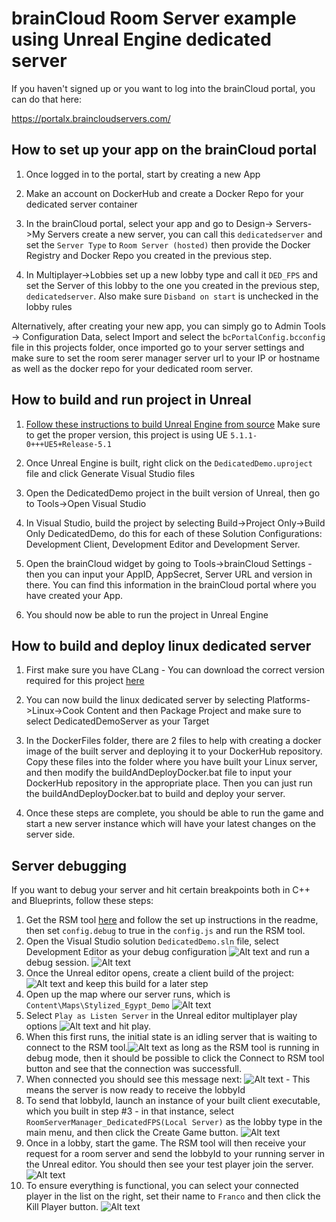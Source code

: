 # brainCloud Room Server example using Unreal Engine dedicated server

If you haven't signed up or you want to log into the brainCloud portal, you can do that here:

https://portalx.braincloudservers.com/

## How to set up your app on the brainCloud portal

1. Once logged in to the portal, start by creating a new App

2. Make an account on DockerHub and create a Docker Repo for your dedicated server container

3. In the brainCloud portal, select your app and go to Design-> Servers->My Servers create a new server, you can call this `dedicatedserver` and set the `Server Type` to `Room Server (hosted)` then provide the Docker Registry and Docker Repo you created in the previous step.

4. In Multiplayer->Lobbies set up a new lobby type and call it `DED_FPS` and set the Server of this lobby to the one you created in the previous step, `dedicatedserver`. Also make sure `Disband on start` is unchecked in the lobby rules

Alternatively, after creating your new app, you can simply go to Admin Tools -> Configuration Data, select Import and select the `bcPortalConfig.bcconfig` file in this projects folder, once imported go to your server settings and make sure to set the room serer manager server url to your IP or hostname as well as the docker repo for your dedicated room server.

## How to build and run project in Unreal

1. [Follow these instructions to build Unreal Engine from source](https://docs.unrealengine.com/5.1/en-US/building-unreal-engine-from-source/) Make sure to get the proper version, this project is using UE `5.1.1-0+++UE5+Release-5.1`

2. Once Unreal Engine is built, right click on the `DedicatedDemo.uproject` file and click Generate Visual Studio files

3. Open the DedicatedDemo project in the built version of Unreal, then go to Tools->Open Visual Studio

4. In Visual Studio, build the project by selecting Build->Project Only->Build Only DedicatedDemo, do this for each of these Solution Configurations: Development Client, Development Editor and Development Server.

5. Open the brainCloud widget by going to Tools->brainCloud Settings - then you can input your AppID, AppSecret, Server URL and version in there. You can find this information in the brainCloud portal where you have created your App.

6. You should now be able to run the project in Unreal Engine

## How to build and deploy linux dedicated server

1. First make sure you have CLang - You can download the correct version required for this project [here](https://cdn.unrealengine.com/CrossToolchain_Linux/v20_clang-13.0.1-centos7.exe)

2. You can now build the linux dedicated server by selecting Platforms->Linux->Cook Content and then Package Project and make sure to select DedicatedDemoServer as your Target

3. In the DockerFiles folder, there are 2 files to help with creating a docker image of the built server and deploying it to your DockerHub repository. Copy these files into the folder where you have built your Linux server, and then modify the buildAndDeployDocker.bat file to input your DockerHub repository in the appropriate place. Then you can just run the buildAndDeployDocker.bat to build and deploy your server.

4. Once these steps are complete, you should be able to run the game and start a new server instance which will have your latest changes on the server side.

## Server debugging

If you want to debug your server and hit certain breakpoints both in C++ and Blueprints, follow these steps:

1. Get the RSM tool [here](https://github.com/getbraincloud/braincloud-roomserver-devtool) and follow the set up instructions in the readme, then set `config.debug` to true in the `config.js` and run the RSM tool.
2. Open the Visual Studio solution `DedicatedDemo.sln` file, select Development Editor as your debug configuration ![Alt text](Screenshots/ServerDebugging/SelectDevelopmentEditorDebugConfig.png "Select Development Editor")
 and run a debug session. ![Alt text](Screenshots/ServerDebugging/RunDebug.png "Run debug")
3. Once the Unreal editor opens, create a client build of the project: ![Alt text](Screenshots/ServerDebugging/PackageClientBuild.png "Create client build") and keep this build for a later step
4. Open up the map where our server runs, which is `Content\Maps\Stylized_Egypt_Demo` ![Alt text](Screenshots/ServerDebugging/SelectServerMap.png "Select server map")
5. Select `Play as Listen Server` in the Unreal editor multiplayer play options ![Alt text](Screenshots/ServerDebugging/PlayAsListenServerUnreal.png "Play as listen server") and hit play.
6. When this first runs, the initial state is an idling server that is waiting to connect to the RSM tool.![Alt text](Screenshots/ServerDebugging/ServerLaunchedDisconnected.png "Server launched disconnected") as long as the RSM tool is running in debug mode, then it should be possible to click the Connect to RSM tool button and see that the connection was successfull.
7. When connected you should see this message next:  ![Alt text](Screenshots/ServerDebugging/ServerLaunchedConnectedNoLobby.png "Server launched connected") - This means the server is now ready to receive the lobbyId
8. To send that lobbyId, launch an instance of your built client executable, which you built in step #3 - in that instance, select `RoomServerManager_DedicatedFPS(Local Server)` as the lobby type in the main menu, and then click the Create Game button. ![Alt text](Screenshots/ServerDebugging/SelectRSMLobbyType.png "Select RSM lobby type")
9. Once in a lobby, start the game. The RSM tool will then receive your request for a room server and send the lobbyId to your running server in the Unreal editor. You should then see your test player join the server.![Alt text](Screenshots/ServerDebugging/ServerLookingAtPlayer.png)
10. To ensure everything is functional, you can select your connected player in the list on the right, set their name to `Franco` and then click the Kill Player button. ![Alt text](Screenshots/ServerDebugging/serverKillFranco.png "Kill Franco")